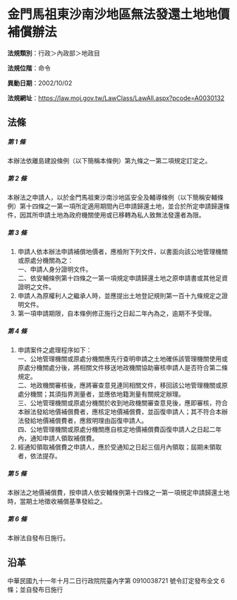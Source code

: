 # 金門馬祖東沙南沙地區無法發還土地地價補償辦法




**法規類別**：行政＞內政部＞地政目

**法規位階**：命令

**異動日期**：2002/10/02  

**法規網址**：https://law.moj.gov.tw/LawClass/LawAll.aspx?pcode=A0030132



## 法條
##### 第 1 條
本辦法依離島建設條例（以下簡稱本條例）第九條之一第二項規定訂定之。

##### 第 2 條
本辦法之申請人，以於金門馬祖東沙南沙地區安全及輔導條例（以下簡稱安輔條例）第十四條之一第一項所定適用期間內已申請歸還土地，並合於所定申請歸還條件，因其所申請土地為政府機關使用或已移轉為私人致無法發還者為限。

##### 第 3 條
1. 申請人依本辦法申請補償地價者，應檢附下列文件，以書面向該公地管理機關或原處分機關為之：  
一、申請人身分證明文件。  
二、依安輔條例第十四條之一第一項規定申請歸還土地之原申請書或其他足資證明之文件。
1. 申請人為原權利人之繼承人時，並應提出土地登記規則第一百十九條規定之證明文件。
1. 第一項申請期限，自本條例修正施行之日起二年內為之，逾期不予受理。

##### 第 4 條
1. 申請案件之處理程序如下：  
一、公地管理機關或原處分機關應先行查明申請之土地確係該管理機關使用或原處分機關處分後，將相關文件移送地政機關協助審核申請人是否符合第二條規定。  
二、地政機關審核後，應將審查意見連同相關文件，移回該公地管理機關或原處分機關；其須指界測量者，並應依地籍測量有關規定辦理。  
三、公地管理機關或原處分機關於收到地政機關審查意見後，應即審核，符合本辦法發給地價補償費者，應核定地價補償費，並函復申請人；其不符合本辦法發給地價補償費者，應敘明理由函復申請人。  
四、公地管理機關或原處分機關應自核定地價補償費函復申請人之日起二年內，通知申請人領取補償費。
1. 經通知領取補償費之申請人，應於受通知之日起三個月內領取；屆期未領取者，依法提存。

##### 第 5 條
本辦法之地價補償費，按申請人依安輔條例第十四條之一第一項規定申請歸還土地時，當期土地徵收補償基準發給之。

##### 第 6 條
本辦法自發布日施行。

## 沿革
中華民國九十一年十月二日行政院院臺內字第 0910038721 號令訂定發布全文 6  條；並自發布日施行
